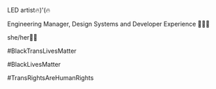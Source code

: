 LED artist🔥)'(🔥

Engineering Manager, Design Systems and Developer Experience 👩🏼‍💻

she/her🏳️‍⚧️

#BlackTransLivesMatter

#BlackLivesMatter

#TransRightsAreHumanRights



<!-- - 👋 Hi, I’m @Lofi-Bytes
- 👀 I’m interested in ...
- 🌱 I’m currently learning ...
- 💞️ I’m looking to collaborate on ...
- 📫 How to reach me ... -->

<!---
Lofi-Bytes/Lofi-Bytes is a ✨ special ✨ repository because its `README.md` (this file) appears on your GitHub profile.
You can click the Preview link to take a look at your changes.
--->
